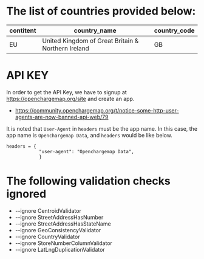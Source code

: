 # The list of countries provided below:


| contitent | country_name | country_code |
| --------- | ------------ | ------------ |
| EU | United Kingdom of Great Britain & Northern Ireland | GB |


# API KEY

In order to get the API Key, we have to signup at https://openchargemap.org/site and create an app. 

- https://community.openchargemap.org/t/notice-some-http-user-agents-are-now-banned-api-web/79

It is noted that `User-Agent` in `headers` must be the app name.  In this case, the app name is `Openchargemap Data`, and `headers` would be like below. 


```
headers = {
            "user-agent": "Openchargemap Data",
            }
```



# The following validation checks ignored
- --ignore CentroidValidator
- --ignore StreetAddressHasNumber
- --ignore StreetAddressHasStateName
- --ignore GeoConsistencyValidator
- --ignore CountryValidator
- --ignore StoreNumberColumnValidator
- --ignore LatLngDuplicationValidator